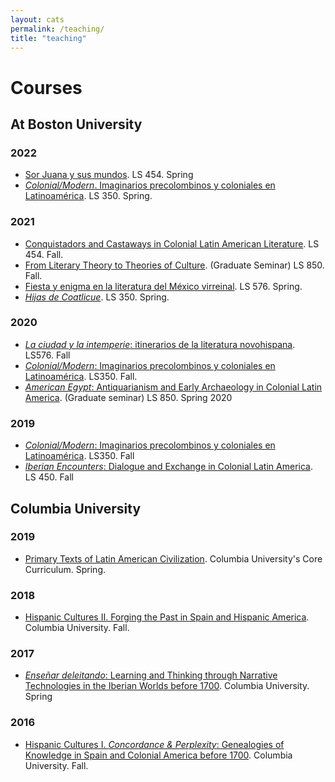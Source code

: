 ```yaml
---
layout: cats
permalink: /teaching/
title: "teaching"
---
```


# Courses

## At Boston University
### 2022
- [Sor Juana y sus mundos](https://dhcolmenares.net/sorjuana/). LS 454. Spring
- [*Colonial/Modern*. Imaginarios precolombinos y coloniales en Latinoamérica](https://hipomenes.github.io/colonial-modern/#!index.md). LS 350. Spring. 

### 2021
- [Conquistadors and Castaways in Colonial Latin American Literature](https://dhcolmenares.net/ls452/). LS 454. Fall. 
- [From Literary Theory to Theories of Culture](https://dhcolmenares.net/theory/). (Graduate Seminar) LS 850. Fall.
- [Fiesta y enigma en la literatura del México virreinal](hipomenes.github.io/novohispana). LS 576. Spring.
- [*Hijas de Coatlicue*](https://hipomenes.github.io/colonial-modern/#!index.md). LS 350. Spring. 

### 2020

- [*La ciudad y la intemperie*: itinerarios de la literatura novohispana](). LS576. Fall
- [*Colonial/Modern*: Imaginarios precolombinos y coloniales en Latinoamérica](https://hipomenes.github.io/colonial-modern/#!index.md). LS350. Fall.
- [*American Egypt*: Antiquarianism and Early Archaeology in Colonial Latin America](https://sites.bu.edu/american-egypt/). (Graduate seminar) LS 850. Spring 2020 

### 2019

- [*Colonial/Modern*: Imaginarios precolombinos y coloniales en Latinoamérica](https://hipomenes.github.io/colonial-modern/#!index.md). LS350. Fall
- [*Iberian Encounters*: Dialogue and Exchange in Colonial Latin America](https://hipomenes.github.io/iberian-encounters/#!index.md). LS 450. Fall

## Columbia University 

### 2019
- [Primary Texts of Latin American Civilization](). Columbia University's Core Curriculum. Spring.

### 2018

- [Hispanic Cultures II. Forging the Past in Spain and Hispanic America](). Columbia University. Fall.

### 2017

- [*Enseñar deleitando*: Learning and Thinking through Narrative Technologies in the Iberian Worlds before 1700](). Columbia University. Spring

### 2016

- [Hispanic Cultures I. *Concordance & Perplexity*: Genealogies of Knowledge in Spain and Colonial America before 1700](). Columbia University. Fall.
